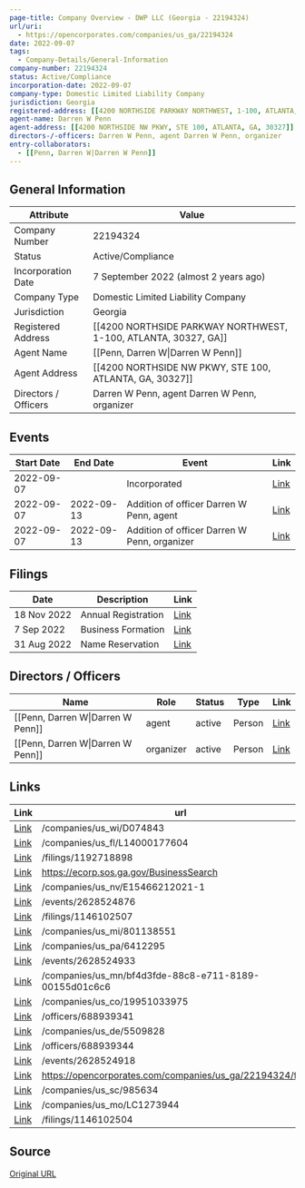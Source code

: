 ```yaml
---
page-title: Company Overview - DWP LLC (Georgia - 22194324)
url/uri:
  - https://opencorporates.com/companies/us_ga/22194324
date: 2022-09-07
tags:
  - Company-Details/General-Information
company-number: 22194324
status: Active/Compliance
incorporation-date: 2022-09-07
company-type: Domestic Limited Liability Company
jurisdiction: Georgia
registered-address: [[4200 NORTHSIDE PARKWAY NORTHWEST, 1-100, ATLANTA, 30327, GA]]
agent-name: Darren W Penn
agent-address: [[4200 NORTHSIDE NW PKWY, STE 100, ATLANTA, GA, 30327]]
directors-/-officers: Darren W Penn, agent Darren W Penn, organizer
entry-collaborators:
  - [[Penn, Darren W|Darren W Penn]]
---
```


## General Information
| Attribute          | Value                                       |
|--------------------|---------------------------------------------|
| Company Number     | 22194324                                    |
| Status             | Active/Compliance                           |
| Incorporation Date | 7 September 2022 (almost 2 years ago)       |
| Company Type       | Domestic Limited Liability Company          |
| Jurisdiction       | Georgia                                     |
| Registered Address | [[4200 NORTHSIDE PARKWAY NORTHWEST, 1-100, ATLANTA, 30327, GA]] |
| Agent Name         | [[Penn, Darren W\|Darren W Penn]]           |
| Agent Address      | [[4200 NORTHSIDE NW PKWY, STE 100, ATLANTA, GA, 30327]] |
| Directors / Officers | Darren W Penn, agent Darren W Penn, organizer |

## Events

| Start Date | End Date   | Event                                                   | Link |
|------------|------------|-------------------------------------------------------|------|
| 2022-09-07 |            | Incorporated                                            | [Link](https://opencorporates.com/events/2628524933) |
| 2022-09-07 | 2022-09-13 | Addition of officer Darren W Penn, agent                | [Link](https://opencorporates.com/events/2628524876) |
| 2022-09-07 | 2022-09-13 | Addition of officer Darren W Penn, organizer            | [Link](https://opencorporates.com/events/2628524918) |

## Filings
| Date        | Description                    | Link |
|-------------|--------------------------------|-------|
| 18 Nov 2022 | Annual Registration            | [Link](https://opencorporates.com/filings/1192718898) |
| 7 Sep 2022  | Business Formation             | [Link](https://opencorporates.com/filings/1146102507) |
| 31 Aug 2022 | Name Reservation               | [Link](https://opencorporates.com/filings/1146102504) |

## Directors / Officers
| Name                 | Role            | Status     | Type        | Link |
|----------------------|-----------------|------------|-------------|------|
| [[Penn, Darren W\|Darren W Penn]] | agent           | active     | Person      | [Link](https://opencorporates.com/officers/688939341) |
| [[Penn, Darren W\|Darren W Penn]] | organizer       | active     | Person      | [Link](https://opencorporates.com/officers/688939344) |

## Links
| Link   | url                            
|--------|--------------------------------|
| [Link](/companies/us_wi/D074843) |/companies/us_wi/D074843      |
| [Link](/companies/us_fl/L14000177604) |/companies/us_fl/L14000177604 |
| [Link](/filings/1192718898) |/filings/1192718898           |
| [Link](https://ecorp.sos.ga.gov/BusinessSearch) |https://ecorp.sos.ga.gov/BusinessSearch|
| [Link](/companies/us_nv/E15466212021-1) |/companies/us_nv/E15466212021-1|
| [Link](/events/2628524876) |/events/2628524876            |
| [Link](/filings/1146102507) |/filings/1146102507           |
| [Link](/companies/us_mi/801138551) |/companies/us_mi/801138551    |
| [Link](/companies/us_pa/6412295) |/companies/us_pa/6412295      |
| [Link](/events/2628524933) |/events/2628524933            |
| [Link](/companies/us_mn/bf4d3fde-88c8-e711-8189-00155d01c6c6) |/companies/us_mn/bf4d3fde-88c8-e711-8189-00155d01c6c6|
| [Link](/companies/us_co/19951033975) |/companies/us_co/19951033975  |
| [Link](/officers/688939341) |/officers/688939341           |
| [Link](/companies/us_de/5509828) |/companies/us_de/5509828      |
| [Link](/officers/688939344) |/officers/688939344           |
| [Link](/events/2628524918) |/events/2628524918            |
| [Link](https://opencorporates.com/companies/us_ga/22194324/filings) |https://opencorporates.com/companies/us_ga/22194324/filings|
| [Link](/companies/us_sc/985634) |/companies/us_sc/985634       |
| [Link](/companies/us_mo/LC1273944) |/companies/us_mo/LC1273944    |
| [Link](/filings/1146102504) |/filings/1146102504           |

## Source
[Original URL](https://opencorporates.com/companies/us_ga/22194324)
